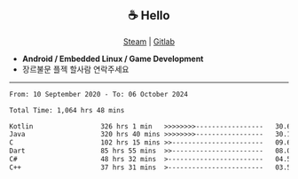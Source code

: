 <h2 align="center"> ☕ Hello </h2>

<p align="center">
  <a href="https://steamcommunity.com/id/Niforances/">Steam</a> |
  <a href="https://gitlab.com/niforances">Gitlab</a>
</p>

 - **Android / Embedded Linux / Game Development**
 - 장르불문 플젝 할사람 연락주세요

------

<!--START_SECTION:waka-->

```txt
From: 10 September 2020 - To: 06 October 2024

Total Time: 1,064 hrs 48 mins

Kotlin                 326 hrs 1 min   >>>>>>>>-----------------   30.62 %
Java                   320 hrs 40 mins >>>>>>>>-----------------   30.12 %
C                      102 hrs 15 mins >>-----------------------   09.60 %
Dart                   85 hrs 55 mins  >>-----------------------   08.07 %
C#                     48 hrs 32 mins  >------------------------   04.56 %
C++                    37 hrs 31 mins  >------------------------   03.52 %
```

<!--END_SECTION:waka-->
